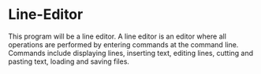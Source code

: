 # Line-Editor
This program will be a line editor. A line editor is an editor where all operations are performed by entering 
commands at the command line. Commands include displaying lines, inserting text, editing lines, cutting and pasting text, 
loading and saving files.

